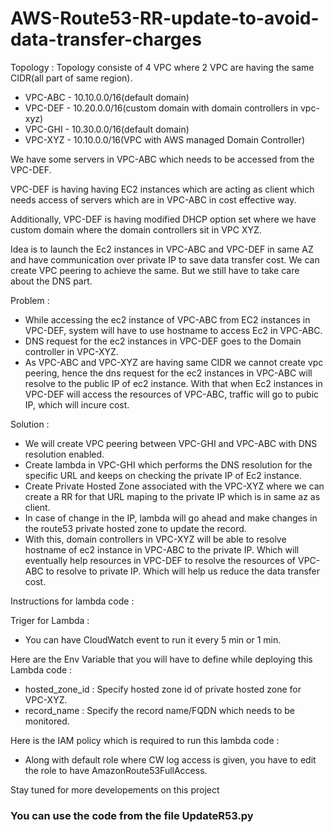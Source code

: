 # AWS-Route53-RR-update-to-avoid-data-transfer-charges

Topology :
Topology consiste of 4 VPC where 2 VPC are having the same CIDR(all part of same region).
- VPC-ABC - 10.10.0.0/16(default domain)
- VPC-DEF - 10.20.0.0/16(custom domain with domain controllers in vpc-xyz)
- VPC-GHI - 10.30.0.0/16(default domain)
- VPC-XYZ - 10.10.0.0/16(VPC with AWS managed Domain Controller)

We have some servers in VPC-ABC which needs to be accessed from the VPC-DEF.

VPC-DEF is having having EC2 instances which are acting as client which needs access of servers which are in VPC-ABC in cost effective way.

Additionally, VPC-DEF is having modified DHCP option set where we have custom domain where the domain controllers sit in VPC XYZ.

Idea is to launch the Ec2 instances in VPC-ABC and VPC-DEF in same AZ and have communication over private IP to save data transfer cost. We can create VPC peering to achieve the same. But we still have to take care about the DNS part.

Problem : 
- While accessing the ec2 instance of VPC-ABC from EC2 instances in VPC-DEF, system will have to use hostname to access Ec2 in VPC-ABC.
- DNS request for the ec2 instances in VPC-DEF goes to the Domain controller in VPC-XYZ.
- As VPC-ABC and VPC-XYZ are having same CIDR we cannot create vpc peering, hence the dns request for the ec2 instances in VPC-ABC will resolve to the public IP of ec2 instance. With that when Ec2 instances in VPC-DEF will access the resources of VPC-ABC, traffic will go to pubic IP, which will incure cost.

Solution :
- We will create VPC peering between VPC-GHI and VPC-ABC with DNS resolution enabled.
- Create lambda in VPC-GHI which performs the DNS resolution for the specific URL and keeps on checking the private IP of Ec2 instance.
- Create Private Hosted Zone associated with the VPC-XYZ where we can create a RR for that URL maping to the private IP which is in same az as client.
- In case of change in the IP, lambda will go ahead and make changes in the route53 private hosted zone to update the record.
- With this, domain controllers in VPC-XYZ will be able to resolve hostname of ec2 instance in VPC-ABC to the private IP. Which will eventually help resources in VPC-DEF to resolve the resources of VPC-ABC to resolve to private IP. Which will help us reduce the data transfer cost.

Instructions for lambda code :

Triger for Lambda :
- You can have CloudWatch event to run it every 5 min or 1 min.

Here are the Env Variable that you will have to define while deploying this Lambda code :
- hosted_zone_id : Specify hosted zone id of private hosted zone for VPC-XYZ.
- record_name : Specify the record name/FQDN which needs to be monitored.

Here is the IAM policy which is required to run this lambda code :
- Along with default role where CW log access is given, you have to edit the role to have AmazonRoute53FullAccess.

Stay tuned for more developements on this project

### You can use the code from the file UpdateR53.py

